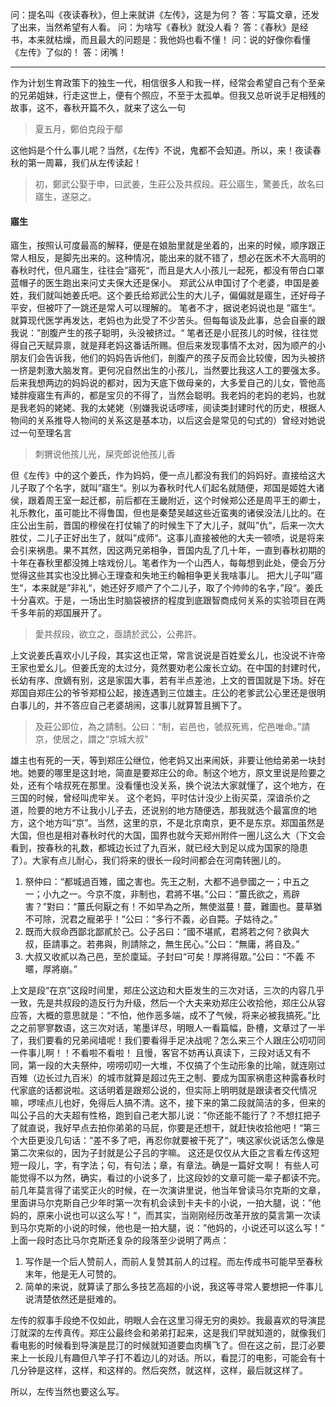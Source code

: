 问：提名叫《夜读春秋》，但上来就讲《左传》，这是为何？
答：写篇文章，还发了出来，当然希望有人看。
问：为啥写《春秋》就没人看？
答：《春秋》是经书，本来就枯燥，而且最大的问题是：我他妈也看不懂！
问：说的好像你看懂《左传》了似的！
答：闭嘴！

-------
作为计划生育政策下的独生一代，相信很多人和我一样，经常会希望自己有个至亲的兄弟姐妹，行走这世上，便有个照应，不至于太孤单。但我又总听说手足相残的故事，这不，春秋开篇不久，就来了这么一句

> 夏五月，鄭伯克段于鄢

这他妈是个什么事儿呢？当然，《左传》不说，鬼都不会知道。所以，来！夜读春秋的第一周幕，我们从左传读起！

> 初，鄭武公娶于申，曰武姜，生莊公及共叔段。莊公寤生，驚姜氏，故名曰寤生，遂惡之。

#### 寤生
寤生，按照认可度最高的解释，便是在娘胎里就是坐着的，出来的时候，顺序跟正常人相反，是脚先出来的。这种情况，能出来的就不错了，想必在医术不大高明的春秋时代，但凡寤生，往往会”寤死“，而且是大人小孩儿一起死，都没有带白口罩蓝帽子的医生跑出来问丈夫保大还是保小。
郑武公从申国讨了个老婆，申国是姜姓，我们就叫她姜氏吧。这个姜氏给郑武公生的大儿子，偏偏就是寤生，还好母子平安，但被吓了一跳还是常人可以理解的。
笔者不才，据说老妈说也是 ”寤生“。就算现代医学再发达，老妈也为此受了不少苦头。但每每谈及此事，总会自豪的跟我说：”剖腹产生的孩子聪明，头没被挤过。“
笔者还是小屁孩儿的时候，往往觉得自己天赋异禀，就是拜老妈这番话所赐。但后来发现事情不太对，因为顺产的小朋友们会告诉我，他们的妈妈告诉他们，剖腹产的孩子反而会比较傻，因为头被挤一挤是刺激大脑发育。更何况自然出生的小孩儿，当然要比我这人工的要强太多。
后来我想两边的妈妈说的都对，因为天底下做母亲的，大多爱自己的儿女，管他高矮胖瘦寤生有声的，都是宝贝的不得了，当然会聪明。我老妈的老妈的老妈，也就是我老妈的姥姥、我的太姥姥（别嫌我说话啰嗦，阅读类封建时代的历史，根据人物间的关系推导人物间的关系这是基本功，以后这会是常见的句式的）曾经对她说过一句至理名言
> 刺猬说他孩儿光，屎壳郎说他孩儿香

但《左传》中的这个姜氏，作为妈妈，便一点儿都没有我们的妈妈好。直接给这大儿子取了个名字，就叫”寤生“。别以为春秋时代人们起名就随便，郑国是姬姓大诸侯，跟着周王室一起迁都，前后都在王畿附近，这个时候郑公还是周平王的卿士，礼乐教化，虽可能比不得鲁国，但也是秦楚吴越这些近蛮夷的诸侯没法儿比的。在庄公出生前，晋国的穆侯在打仗输了的时候生下了大儿子，就叫”仇“，后来一次大胜仗，二儿子正好出生了，就叫”成师“。这事儿直接被他的大夫一顿喷，说是将来会引来祸患。果不其然，因这两兄弟相争，晋国内乱了几十年，一直到春秋初期的十年在春秋里都没摊上啥戏份儿。笔者作为一个山西人，每每想到此处，便会万分觉得这些其实也没比狮心王理查和失地王约翰相争更关我啥事儿。
把大儿子叫”寤生“，本来就是”非礼“，她还好歹顺产了个二儿子，取了个帅帅的名字，”段“。姜氏十分喜欢。于是，一场出生时脑袋被挤的程度到底跟智商成何关系的实验项目在两千多年前的郑国展开了。

>  愛共叔段，欲立之，亟請於武公，公弗許。

上文说姜氏喜欢小儿子段，其实这也正常，常言说说是百姓爱幺儿，也没说不许帝王家也爱幺儿。但姜氏宠的太过分，竟然要劝老公废长立幼。在中国的封建时代，长幼有序、庶嫡有别，这是家国大事，若有半点差池，上文的晋国就是下场。好在郑国自郑庄公的爷爷郑桓公起，接连遇到三位雄主。庄公的老爹武公心里还是很明白事儿的，并不答应自己老婆胡闹，这事儿就算暂且搁下了。

> 及莊公即位，為之請制。公曰：“制，岩邑也，虢叔死焉，佗邑唯命。”請京，使居之，謂之“京城大叔”

雄主也有死的一天，等到郑庄公继位，他老妈又出来闹妖，非要让他给弟弟一块封地。她要的哪里是这封地，简直是要郑庄公的命。制这个地方，原文里说是险要之处，还有个啥叔死在那里。没看懂也没关系，换个说法大家就懂了，这个地方，在三国的时候，曾经叫虎牢关。
这个老妈，平时估计没少上街买菜，深谙杀价之道，险要的地方不让我小儿子去，还说别的地方随便选，那我就选个最富庶的地方，这个地方叫“京”。当然，这里的京，不是北京南京，更不是东京。郑国虽然是大国，但也是相对春秋时代的大国，国界也就今天郑州附件一圈儿这么大（下文会看到，按春秋的礼数，都城边长过了九百米，就已经大到足以成为国家的隐患了）。大家有点儿耐心，我们将来的很长一段时间都会在河南转圈儿的。

1.  祭仲曰：“都城過百雉，國之害也。先王之制，大都不過參國之一；中五之一；小九之一。今京不度，非制也，君將不堪。”公曰：“薑氏欲之，焉辟害？”對曰：“薑氏何厭之有！不如早為之所，無使滋蔓！蔓，難圖也。蔓草猶不可除，況君之寵弟乎！”公曰：“多行不義，必自斃。子姑待之。”
2. 既而大叔命西鄙北鄙貳於己。公子呂曰：“國不堪貳，君將若之何？欲與大叔，臣請事之。若弗與，則請除之，無生民心。”公曰：“無庸，將自及。”
3. 大叔又收貳以為己邑，至於廩延。子封曰“可矣！厚將得眾。”公曰：“不義
不暱，厚將崩。”

上文是段“在京”这段时间里，郑庄公这边和大臣发生的三次对话，三次的内容几乎一致，先是共叔段的造反行为升级，然后一个大夫来劝郑庄公收拾他，郑庄公从容应答，大概的意思就是：“不怕，他作恶多端，成不了气候，将来必被我搞死。”比之之前寥寥数语，这三次对话，笔墨详尽，明眼人一看篇幅，卧槽，文章过了一半了，我们要看的兄弟阋墙呢！我们要看得手足决战呢？怎么来三个人跟庄公叨叨同一件事儿啊！！不看啦不看啦！
且慢，客官不妨再认真读下，三段对话又有不同，第一段的大夫祭仲，唠唠叨叨一大堆，不仅搞了个生动形象的比喻，就连刚过百雉（边长过九百米）的城市就算是超过先王之制、要成为国家祸患这种露春秋时代家底的话都说啦。这话明着是跟郑公说的，但实际上明明就是跟读者交代情况嘛，啰嗦点儿也好，免得后人搞不清。这不，接下来的第二段就简洁的多，但来的叫公子吕的大夫超有性格，跑到自己老大那儿说：”你还能不能行了？不想扛把子了就直说，我好早点去拍你弟弟的马屁，你要是还想干，就赶快收拾他吧！“第三个大臣更没几句话：”差不多了吧，再忍你就要被干死了“，咦这家伙说话怎么像是第二次来似的，因为子封就是公子吕的字嘛。
这还是仅仅从大臣之言看左传这短短一段儿，字，有字法；句，有句法；章，有章法。确是一篇好文啊！
有些人可能觉得不以为然，确实，看过的小说多了，比这段妙的文章可能一辈子都读不完。前几年莫言得了诺奖正火的时候，在一次演讲里说，他当年曾读马尔克斯的文章，里面讲马尔克斯自己少年时第一次有机会读到卡夫卡的小说，一拍大腿，说：”他妈的，原来小说也可以这么写！“，而其实，当刚刚经历改革开放的莫言第一次读到马尔克斯的小说的时候，他也是一拍大腿，说：”他妈的，小说还可以这么写！“
上面一段时态比马尔克斯还复杂的段落至少说明了两点：
1.  写作是一个后人赞前人，而前人复赞其前人的过程。而左传成书可能早至春秋末年，他是无人可赞的。
2. 简单的来说，就算读了那么多技艺高超的小说，我这等寻常人要想把一件事儿说清楚依然还是挺难的。

左传的叙事手段绝不仅如此，明眼人会在这里习得无穷的奥妙。我最喜欢的导演昆汀就深的左传真传。郑庄公最终会和弟弟打起来，这是我们早就知道的，就像我们看电影的时候看到导演是昆汀的时候就知道要血肉横飞了。但在这之前，昆汀必要来上一长段儿有趣但八竿子打不着边儿的对话。所以，看昆汀的电影，可能会有十几分钟是这样，这样，和这样的。然后突然，就这样，这样，最后就这样了。

所以，左传当然也要这么写。
